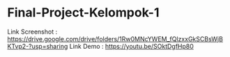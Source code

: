 # Final-Project-Kelompok-1

Link Screenshot : https://drive.google.com/drive/folders/1Rw0MNcYWEM_fQlzxxGkSCBsWjBKTvp2-?usp=sharing
Link Demo : https://youtu.be/SOktDgfHp80
